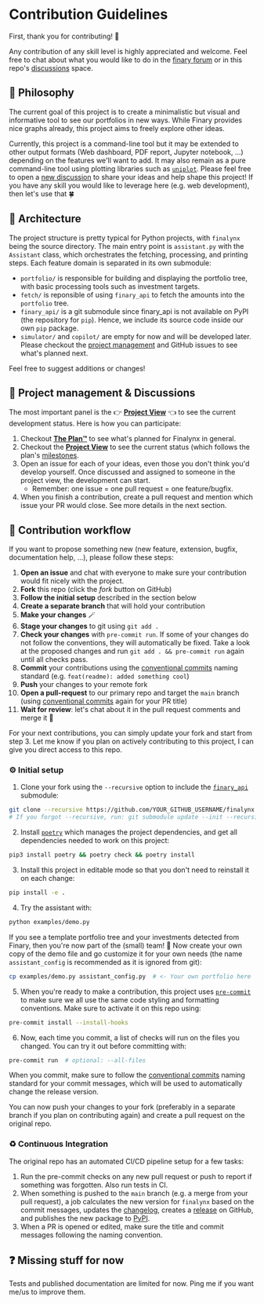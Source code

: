 # Contribution Guidelines
First, thank you for contributing! 💝

Any contribution of any skill level is highly appreciated and welcome. Feel free to chat about what you would like to do in the [finary forum](https://community.finary.com/t/finary-assistant-aka-finalynx-projet-communautaire-open-source/6498) or in this repo's [discussions](https://github.com/MadeInPierre/finalynx/discussions/new/choose) space.

## 🤔 Philosophy
The current goal of this project is to create a minimalistic but visual and informative tool to see our portfolios in new ways. While Finary provides nice graphs already, this project aims to freely explore other ideas.

Currently, this project is a command-line tool but it may be extended to other output formats (Web dashboard, PDF report, Jupyter notebook, ...) depending on the features we'll want to add. It may also remain as a pure command-line tool using plotting libraries such as [`uniplot`](https://github.com/olavolav/uniplot). Please feel free to open a [new discussion](https://github.com/MadeInPierre/finalynx/discussions/new/choose) to share your ideas and help shape this project! If you have any skill you would like to leverage here (e.g. web development), then let's use that 🍀

## 🔧 Architecture
The project structure is pretty typical for Python projects, with `finalynx` being the source directory. The main entry point is `assistant.py` with the `Assistant` class, which orchestrates the fetching, processing, and printing steps. Each feature domain is separated in its own submodule:
  - `portfolio/` is responsible for building and displaying the portfolio tree, with basic processing tools such as investment targets.
  - `fetch/` is reponsible of using `finary_api` to fetch the amounts into the `portfolio` tree.
  - `finary_api/` is a git submodule since finary_api is not available on PyPI (the repository for `pip`). Hence, we include its source code inside our own `pip` package.
  - `simulator/` and `copilot/` are empty for now and will be developed later. Please checkout the [project management](https://github.com/users/MadeInPierre/projects/4) and GitHub issues to see what's planned next.

Feel free to suggest additions or changes!

## 💬 Project management & Discussions

The most important panel is the 👉 [**Project View**](https://github.com/users/MadeInPierre/projects/4) 👈 to see the current development status. Here is how you can participate:
1. Checkout [**The Plan™**](https://github.com/MadeInPierre/finalynx/discussions/27) to see what's planned for Finalynx in general.
2. Checkout the [**Project View**](https://github.com/users/MadeInPierre/projects/4) to see the current status (which follows the plan's [milestones](https://github.com/MadeInPierre/finalynx/milestones).
3. Open an issue for each of your ideas, even those you don't think you'd develop yourself. Once discussed and assigned to someone in the project view, the development can start.
   - Remember: one issue = one pull request = one feature/bugfix.
4. When you finish a contribution, create a pull request and mention which issue your PR would close. See more details in the next section.

## 🌊 Contribution workflow
If you want to propose something new (new feature, extension, bugfix, documentation help, ...), please follow these steps:
1. **Open an issue** and chat with everyone to make sure your contribution would fit nicely with the project.
1. **Fork** this repo (click the _fork_ button on GitHub)
2. **Follow the initial setup** described in the section below
3. **Create a separate branch** that will hold your contribution
4. **Make your changes** 🪄
5. **Stage your changes** to git using `git add .`
6. **Check your changes** with `pre-commit run`. If some of your changes do not follow the conventions, they will automatically be fixed. Take a look at the proposed changes and run `git add . && pre-commit run` again until all checks pass.
7. **Commit** your contributions using the [conventional commits](https://www.conventionalcommits.org/en/v1.0.0/) naming standard (e.g. `feat(readme): added something cool`)
8. **Push** your changes to your remote fork
9. **Open a pull-request** to our primary repo and target the `main` branch (using [conventional commits](https://www.conventionalcommits.org/en/v1.0.0/) again for your PR title)
10. **Wait for review**: let's chat about it in the pull request comments and merge it 🎉

For your next contributions, you can simply update your fork and start from step 3. Let me know if you plan on actively contributing to this project, I can give you direct access to this repo.

### ⚙️ Initial setup
1. Clone your fork using the `--recursive` option to include the [`finary_api`](https://github.com/lasconic/finary) submodule:
```sh
git clone --recursive https://github.com/YOUR_GITHUB_USERNAME/finalynx.git
# If you forgot --recursive, run: git submodule update --init --recursive
```
2. Install [`poetry`](https://python-poetry.org/) which manages the project dependencies, and get all dependencies needed to work on this project:
```sh
pip3 install poetry && poetry check && poetry install
```
3. Install this project in editable mode so that you don't need to reinstall it on each change:
```sh
pip install -e .
```
4. Try the assistant with:
```sh
python examples/demo.py
```
If you see a template portfolio tree and your investments detected from Finary, then you're now part of the (small) team! 🎉 Now create your own copy of the demo file and go customize it for your own needs (the name `assistant_config` is recommended as it is ignored from git):
```sh
cp examples/demo.py assistant_config.py  # <- Your own portfolio here
```
5. When you're ready to make a contribution, this project uses [`pre-commit`](https://pre-commit.com) to make sure we all use the same code styling and formatting conventions. Make sure to activate it on this repo using:
```sh
pre-commit install --install-hooks
```
6. Now, each time you commit, a list of checks will run on the files you changed. You can try it out before committing with:
```sh
pre-commit run  # optional: --all-files
```

When you commit, make sure to follow the [conventional commits](https://www.conventionalcommits.org/en/v1.0.0/) naming standard for your commit messages, which will be used to automatically change the release version.

You can now push your changes to your fork (preferably in a separate branch if you plan on contributing again) and create a pull request on the original repo.

### ♻️ Continuous Integration
The original repo has an automated CI/CD pipeline setup for a few tasks:
1. Run the pre-commit checks on any new pull request or push to report if something was forgotten. Also run tests in CI.
2. When something is pushed to the `main` branch (e.g. a merge from your pull request), a job calculates the new version for `finalynx` based on the commit messages, updates the [changelog](https://github.com/MadeInPierre/finalynx/blob/main/CHANGELOG.md), creates a [release](https://github.com/MadeInPierre/finalynx/releases) on GitHub, and publishes the new package to [PyPI](https://pypi.org/project/finalynx/).
3. When a PR is opened or edited, make sure the title and commit messages following the naming convention.

## ❓ Missing stuff for now
Tests and published documentation are limited for now. Ping me if you want me/us to improve them.
